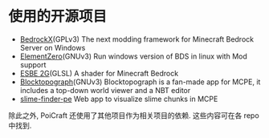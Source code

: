# 使用的开源项目

* [BedrockX](https://github.com/Sysca11/BedrockX)(GPLv3) The next modding framework for Minecraft Bedrock Server on Windows 
* [ElementZero](https://github.com/Element-0/ElementZero)(GNUv3) Run windows version of BDS in linux with Mod support 
* [ESBE 2G](https://github.com/McbeEringi/esbe-2g)(GLSL) A shader for Minecraft Bedrock 
* [Blocktopograph](https://github.com/protolambda/blocktopograph)(GNUv3) Blocktopograph is a fan-made app for MCPE, it includes a top-down world viewer and a NBT editor 
* [slime-finder-pe](https://github.com/depressed-pho/slime-finder-pe) Web app to visualize slime chunks in MCPE 

除此之外, PoiCraft 还使用了其他项目作为相关项目的依赖. 这些内容可在各 repo 中找到.